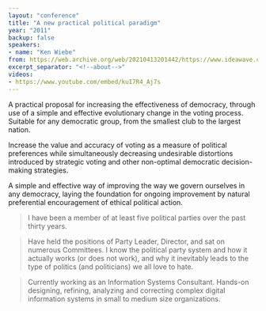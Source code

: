 ```yaml
---
layout: "conference"
title: "A new practical political paradigm"
year: "2011"
backup: false
speakers:
- name: "Ken Wiebe"
from: https://web.archive.org/web/20210413201442/https://www.ideawave.ca/2011-conference/a-new-practical-political-paradigm
excerpt_separator: "<!--about-->"
videos:
- https://www.youtube.com/embed/kuI7R4_Aj7s
---
```


A practical proposal for increasing the effectiveness of democracy, through
use of a simple and effective evolutionary change in the voting process.
Suitable for any democratic group, from the smallest club to the largest
nation.

Increase the value and accuracy of voting as a measure of political
preferences while simultaneously decreasing undesirable distortions introduced
by strategic voting and other non-optimal democratic decision-making
strategies.

A simple and effective way of improving the way we govern ourselves in any
democracy, laying the foundation for ongoing improvement by natural
preferential encouragement of ethical political action.

<!--about-->

> I have been a member of at least five political parties
over the past thirty years.

> Have held the positions of Party Leader, Director, and sat on numerous
Committees. I know the political party system and how it actually works (or
does not work), and why it inevitably leads to the type of politics (and
politicians) we all love to hate.

> Currently working as an Information Systems Consultant. Hands-on designing,
refining, analyzing and correcting complex digital information systems in
small to medium size organizations.
